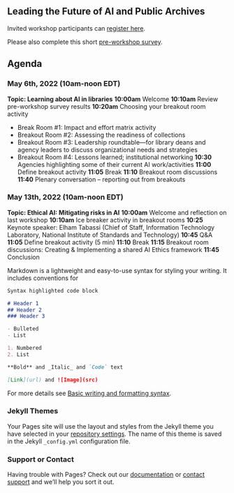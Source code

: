 ## Leading the Future of AI and Public Archives

Invited workshop participants can [register here](https://virginiatech.zoom.us/meeting/register/tZMvcuCrrz4jG9USp80YiR2tJt3HIGhw05dr).

Please also complete this short [pre-workshop survey](https://docs.google.com/forms/d/e/1FAIpQLSc_PW-Fhk1ZUlnIZYVzXpBL-KroE4OECO64Gqo0ShRN2qtMAg/formrestricted).

## Agenda

### May 6th, 2022 (10am-noon EDT)
**Topic: Learning about AI in libraries**
**10:00am** Welcome
**10:10am** Review pre-workshop survey results
**10:20am** Choosing your breakout room activity 
- Break Room #1: Impact and effort matrix activity
- Breakout Room #2: Assessing the readiness of collections
- Breakout Room #3: Leadership roundtable—for library deans and agency leaders to discuss organizational needs and strategies 
- Breakout Room #4: Lessons learned; institutional networking
**10:30** Agencies highlighting some of their current AI work/activities 
**11:00** Define breakout activity
**11:05** Break
**11:10** Breakout room discussions
**11:40** Plenary conversation – reporting out from breakouts

### May 13th, 2022 (10am-noon EDT)
**Topic: Ethical AI: Mitigating risks in AI**
**10:00am** Welcome and reflection on last workshop
**10:10am** Ice breaker activity in breakout rooms
**10:25** Keynote speaker: Elham Tabassi (Chief of Staff, Information Technology Laboratory, National Institute of Standards and Technology) 
**10:45** Q&A
**11:05** Define breakout activity (5 min)
**11:10** Break
**11:15** Breakout room discussions: Creating & Implementing a shared AI Ethics framework
**11:45** Conclusion


Markdown is a lightweight and easy-to-use syntax for styling your writing. It includes conventions for

```markdown
Syntax highlighted code block

# Header 1
## Header 2
### Header 3

- Bulleted
- List

1. Numbered
2. List

**Bold** and _Italic_ and `Code` text

[Link](url) and ![Image](src)
```

For more details see [Basic writing and formatting syntax](https://docs.github.com/en/github/writing-on-github/getting-started-with-writing-and-formatting-on-github/basic-writing-and-formatting-syntax).

### Jekyll Themes

Your Pages site will use the layout and styles from the Jekyll theme you have selected in your [repository settings](https://github.com/sidatasciencelab/AIandPublicArchives/settings/pages). The name of this theme is saved in the Jekyll `_config.yml` configuration file.

### Support or Contact

Having trouble with Pages? Check out our [documentation](https://docs.github.com/categories/github-pages-basics/) or [contact support](https://support.github.com/contact) and we’ll help you sort it out.
